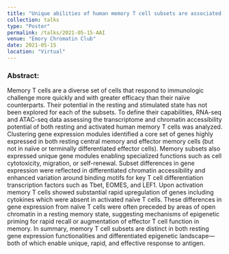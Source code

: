 ```yaml
---
title: "Unique abilities of human memory T cell subsets are associated with both specialized gene expression modules and epigenetic priming."
collection: talks
type: "Poster"
permalink: /talks/2021-05-15-AAI
venue: "Emory Chromatin Club"
date: 2021-05-15
location: "Virtual"
---
```


### Abstract:

Memory T cells are a diverse set of cells that respond to immunologic challenge more quickly and with greater efficacy than their naïve counterparts. Their potential in the resting and stimulated state has not been explored for each of the subsets. To define their capabilities, RNA-seq and ATAC-seq data assessing the transcriptome and chromatin accessibility potential of both resting and activated human memory T cells was analyzed. Clustering gene expression modules identified a core set of genes highly expressed in both resting central memory and effector memory cells (but not in naïve or terminally differentiated effector cells). Memory subsets also expressed unique gene modules enabling specialized functions such as cell cytotoxicity, migration, or self-renewal. Subset differences in gene expression were reflected in differentiated chromatin accessibility and enhanced variation around binding motifs for key T cell differentiation transcription factors such as Tbet, EOMES, and LEF1. Upon activation memory T cells showed substantial rapid upregulation of genes including cytokines which were absent in activated naïve T cells. These differences in gene expression from naïve T cells were often preceded by areas of open chromatin in a resting memory state, suggesting mechanisms of epigenetic priming for rapid recall or augmentation of effector T cell function in memory. In summary, memory T cell subsets are distinct in both resting gene expression functionalities and differentiated epigenetic landscape—both of which enable unique, rapid, and effective response to antigen.
